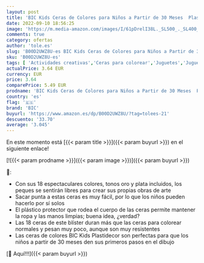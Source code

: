 ```yaml
---
layout: post
title: 'BIC Kids Ceras de Colores para Niños a Partir de 30 Meses  Plastidecor  Colores Surtidos  Material Escolar  18 Ceras'
date: 2022-09-10 18:56:25
image: 'https://m.media-amazon.com/images/I/61pDrelI38L._SL500_._SL400_.jpg'
comments: true
category: ofertas
author: 'tole.es'
slug: 'B00D2UWZ8U-es BIC Kids Ceras de Colores para Niños a Partir de 30 Meses...'
sku: 'B00D2UWZ8U-es'
tags: [ 'Actividades creativas','Ceras para colorear','Juguetes','Juguetes y juegos','Material de escritura y dibujo para niños','bic','escolar','material','plastidecor','🇪🇸', ]
actualPrice: 3.64 EUR
currency: EUR
price: 3.64
comparePrice: 5.49 EUR
prodname: 'BIC Kids Ceras de Colores para Niños a Partir de 30 Meses  Plastidecor  Colores Surtidos  Material Escolar  18 Ceras'
country: 'es'
flag: '🇪🇸'
brand: 'BIC'
buyurl: 'https://www.amazon.es/dp/B00D2UWZ8U/?tag=tolees-21'
descuento: '33.70'
average: '3.045'
---
```


En este momento está [{{< param title >}}]({{< param buyurl >}}) en el siguiente enlace!

[![{{< param prodname >}}]({{< param image >}})]({{< param buyurl >}})

🔎:

- Con sus 18 espectaculares colores, tonos oro y plata incluidos, los peques se sentirán libres para crear sus propias obras de arte
- Sacar punta a estas ceras es muy fácil, por lo que los niños pueden hacerlo por sí solos
- El plástico protector que rodea el cuerpo de las ceras permite mantener la ropa y las manos limpias; buena idea, ¿verdad?
- Las 18 ceras de este blíster duran más que las ceras para colorear normales y pesan muy poco, aunque son muy resistentes
- Las ceras de colores BIC Kids Plastidecor son perfectas para que los niños a partir de 30 meses den sus primeros pasos en el dibujo

[🛒 Aquí!!!]({{< param buyurl >}})

